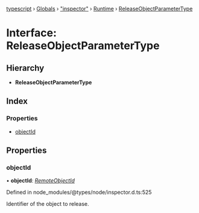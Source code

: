 [typescript](../README.md) › [Globals](../globals.md) › ["inspector"](../modules/_inspector_.md) › [Runtime](../modules/_inspector_.runtime.md) › [ReleaseObjectParameterType](_inspector_.runtime.releaseobjectparametertype.md)

# Interface: ReleaseObjectParameterType

## Hierarchy

* **ReleaseObjectParameterType**

## Index

### Properties

* [objectId](_inspector_.runtime.releaseobjectparametertype.md#objectid)

## Properties

###  objectId

• **objectId**: *[RemoteObjectId](../modules/_inspector_.runtime.md#remoteobjectid)*

Defined in node_modules/@types/node/inspector.d.ts:525

Identifier of the object to release.
